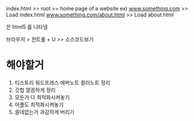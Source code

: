 index.html >> root == home page of a website
ex) www.something.com >> Load index.html
www.something.com/about.html >> Load about.html

<!DOCTPYE html> 은 html5 를 나타냄

브라우저 > 컨트롤 + U >> 소스코드보기


# 해야할거

1. 티스토리 워드프레스 에버노트 컬러노트 정리
2. 깃헙 깔끔하게 정리
3. 모든거 다 최적화시켜놓기
4. 어플도 최적화시켜놓기
5. 쓸데없는거 과감하게 버리기